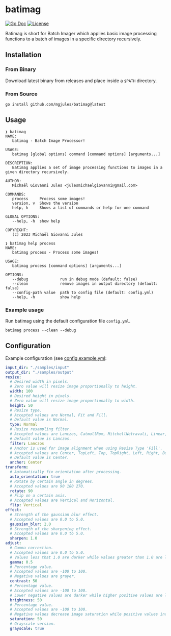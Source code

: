 # batimag

[![Go Doc](https://img.shields.io/badge/godoc-reference-blue.svg?style=for-the-badge)](https://godoc.org/github.com/mgjules/batimag)
[![License](https://img.shields.io/badge/License-Apache%202.0-blue.svg?style=for-the-badge)](LICENSE)

Batimag is short for Batch Imager which applies basic image processing functions to a batch of images in a specific directory recursively.

## Installation

### From Binary

Download latest binary from releases and place inside a `$PATH` directory.

### From Source

```shell
go install github.com/mgjules/batimag@latest
```

## Usage

```shell
❯ batimag
NAME:
   batimag - Batch Image Processor!

USAGE:
   batimag [global options] command [command options] [arguments...]

DESCRIPTION:
   Batimag applies a set of image processing functions to images in a given directory recursively.

AUTHOR:
   Michaël Giovanni Jules <julesmichaelgiovanni@gmail.com>

COMMANDS:
   process     Process some images!
   version, v  Shows the version
   help, h     Shows a list of commands or help for one command

GLOBAL OPTIONS:
   --help, -h  show help

COPYRIGHT:
   (c) 2023 Michaël Giovanni Jules
```

```shell
❯ batimag help process
NAME:
   batimag process - Process some images!

USAGE:
   batimag process [command options] [arguments...]

OPTIONS:
   --debug              run in debug mode (default: false)
   --clean              remove images in output directory (default: false)
   --config-path value  path to config file (default: config.yml)
   --help, -h           show help
```

### Example usage

Run batimag using the default configuration file `config.yml`.

```shell
batimag process --clean --debug
```

## Configuration

Example configuration (see [config.example.yml](config.example.yml):

```yaml
input_dir: "./samples/input"
output_dir: "./samples/output"
resize:
  # Desired width in pixels.
  # Zero value will resize image proportionally to height.
  width: 100
  # Desired height in pixels.
  # Zero value will resize image proportionally to width.
  height: 50
  # Resize type.
  # Accepted values are Normal, Fit and Fill.
  # Default value is Normal.
  type: Normal
  # Resize resampling filter.
  # Accepted values are Lanczos, CatmullRom, MitchellNetravali, Linear, Box and NearestNeighbor.
  # Default value is Lanczos.
  filter: Lanczos
  # Anchor is used for image alignment when using Resize Type 'Fill'.
  # Accepted values are Center, TopLeft, Top, TopRight, Left, Right, BottomLeft, Bottom and BottomRight.
  # Default value is Center.
  anchor: Center
transform:
  # Automatically fix orientation after processing.
  auto_orientation: true
  # Rotate by certain angle in degrees.
  # Accepted values are 90 180 270.
  rotate: 90
  # Flip on a certain axis.
  # Accepted values are Vertical and Horizontal.
  flip: Vertical
effect:
  # Strength of the gaussian blur effect.
  # Accepted values are 0.0 to 5.0.
  gaussian_blur: 2.0
  # Strength of the sharpening effect.
  # Accepted values are 0.0 to 5.0.
  sharpen: 1.0
adjust:
  # Gamma correction.
  # Accepted values are 0.0 to 5.0.
  # Values less that 1.0 are darker while values greater than 1.0 are lighter.
  gamma: 0.5
  # Percentage value.
  # Accepted values are -100 to 100.
  # Negative values are grayer.
  contrast: 50
  # Percentage value.
  # Accepted values are -100 to 100.
  # Lower negative values are darker while higher positive values are lighter.
  brightness: 50
  # Percentage value.
  # Accepted values are -100 to 100.
  # Negative values decrease image saturation while positive values increase image saturation.
  saturation: 50
  # Grayscale version.
  grayscale: true
```
